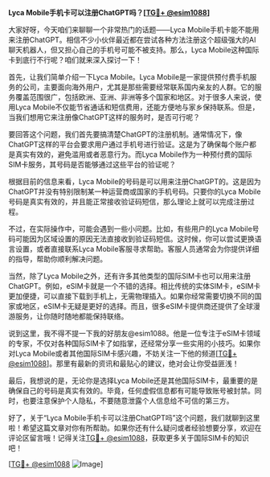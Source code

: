**Lyca Mobile手机卡可以注册ChatGPT吗？[[TG💪+ @esim1088](https://t.me/s/esim1088)]**

大家好呀，今天咱们来聊聊一个非常热门的话题——Lyca Mobile手机卡能不能用来注册ChatGPT。相信不少小伙伴最近都在尝试各种方法注册这个超级强大的AI聊天机器人，但又担心自己的手机号可能不被支持。那么，Lyca Mobile这种国际卡到底行不行呢？咱们就来深入探讨一下！

首先，让我们简单介绍一下Lyca Mobile。Lyca Mobile是一家提供预付费手机服务的公司，主要面向海外用户，尤其是那些需要经常联系国内亲友的人群。它的服务覆盖范围很广，包括欧洲、亚洲、非洲等多个国家和地区。对于很多人来说，使用Lyca Mobile不仅能节省通话和短信费用，还能方便地与家乡保持联系。但是，当我们想用它来注册像ChatGPT这样的服务时，是否可行呢？

要回答这个问题，我们首先要搞清楚ChatGPT的注册机制。通常情况下，像ChatGPT这样的平台会要求用户通过手机号进行验证。这是为了确保每个账户都是真实有效的，避免滥用或者恶意行为。而Lyca Mobile作为一种预付费的国际SIM卡服务，其号码是否能够通过这些平台的验证呢？

根据目前的信息来看，Lyca Mobile的号码是可以用来注册ChatGPT的。这是因为ChatGPT并没有特别限制某一种运营商或国家的手机号码。只要你的Lyca Mobile号码是真实有效的，并且能正常接收验证码短信，那么理论上就可以完成注册过程。

不过，在实际操作中，可能会遇到一些小问题。比如，有些用户的Lyca Mobile号码可能因为区域设置的原因无法直接收到验证码短信。这时候，你可以尝试更换语言设置，或者直接联系Lyca Mobile客服寻求帮助。客服人员通常会为你提供详细的指导，帮助你顺利解决问题。

当然，除了Lyca Mobile之外，还有许多其他类型的国际SIM卡也可以用来注册ChatGPT。例如，eSIM卡就是一个不错的选择。相比传统的实体SIM卡，eSIM卡更加便捷，可以直接下载到手机上，无需物理插入。如果你经常需要切换不同的国家或地区，eSIM卡无疑是更好的选择。而且，很多eSIM卡提供商还提供了全球漫游服务，让你随时随地都能保持联络。

说到这里，我不得不提一下我的好朋友@esim1088。他是一位专注于eSIM卡领域的专家，不仅对各种国际SIM卡了如指掌，还经常分享一些实用的小技巧。如果你对Lyca Mobile或者其他国际SIM卡感兴趣，不妨关注一下他的频道[[TG💪+ @esim1088](https://t.me/s/esim1088)]。那里有最新的资讯和最贴心的建议，绝对会让你受益匪浅！

最后，我想说的是，无论你是选择Lyca Mobile还是其他国际SIM卡，最重要的是确保自己的号码是真实有效的。毕竟，任何虚假信息都有可能导致账号被封禁。同时，也要注意保护个人隐私，不要随意泄露个人信息给不可信的第三方。

好了，关于“Lyca Mobile手机卡可以注册ChatGPT吗”这个问题，我们就聊到这里啦！希望这篇文章对你有所帮助。如果你还有什么疑问或者经验想要分享，欢迎在评论区留言哦！记得关注[TG💪+ @esim1088](https://t.me/s/esim1088)，获取更多关于国际SIM卡的知识吧！

[[TG💪+ @esim1088](https://t.me/s/esim1088) ![Image](https://i.postimg.cc/4NQfJmqS/Snipaste-2025-05-13-00-14-12.png)]